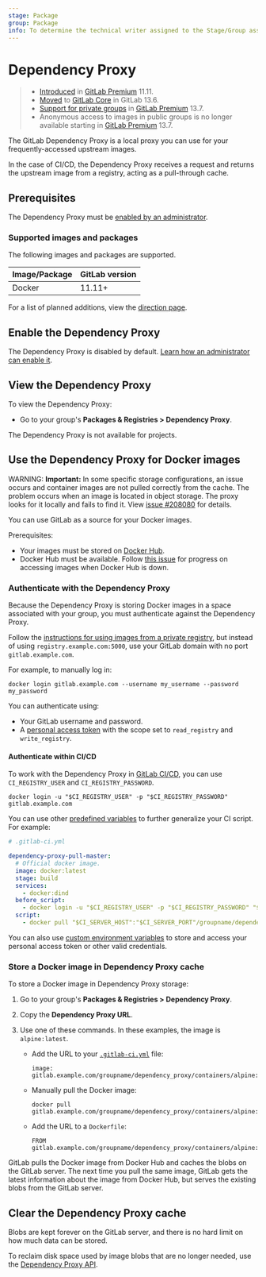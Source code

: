 ```yaml
---
stage: Package
group: Package
info: To determine the technical writer assigned to the Stage/Group associated with this page, see https://about.gitlab.com/handbook/engineering/ux/technical-writing/#assignments
---
```


# Dependency Proxy

> - [Introduced](https://gitlab.com/gitlab-org/gitlab/-/issues/7934) in [GitLab Premium](https://about.gitlab.com/pricing/) 11.11.
> - [Moved](https://gitlab.com/gitlab-org/gitlab/-/issues/273655) to [GitLab Core](https://about.gitlab.com/pricing/) in GitLab 13.6.
> - [Support for private groups](https://gitlab.com/gitlab-org/gitlab/-/issues/11582) in [GitLab Premium](https://about.gitlab.com/pricing/) 13.7.
> - Anonymous access to images in public groups is no longer available starting in [GitLab Premium](https://about.gitlab.com/pricing/) 13.7.

The GitLab Dependency Proxy is a local proxy you can use for your frequently-accessed
upstream images.

In the case of CI/CD, the Dependency Proxy receives a request and returns the
upstream image from a registry, acting as a pull-through cache.

## Prerequisites

The Dependency Proxy must be [enabled by an administrator](../../../administration/packages/dependency_proxy.md).

### Supported images and packages

The following images and packages are supported.

| Image/Package    | GitLab version |
| ---------------- | -------------- |
| Docker           | 11.11+         |

For a list of planned additions, view the
[direction page](https://about.gitlab.com/direction/package/dependency_proxy/#top-vision-items).

## Enable the Dependency Proxy

The Dependency Proxy is disabled by default.
[Learn how an administrator can enable it](../../../administration/packages/dependency_proxy.md).

## View the Dependency Proxy

To view the Dependency Proxy:

- Go to your group's **Packages & Registries > Dependency Proxy**.

The Dependency Proxy is not available for projects.

## Use the Dependency Proxy for Docker images

WARNING: **Important:**
In some specific storage configurations, an issue occurs and container images are not pulled correctly from the cache. The problem occurs when an image is located in object storage. The proxy looks for it locally and fails to find it. View [issue #208080](https://gitlab.com/gitlab-org/gitlab/-/issues/208080) for details.

You can use GitLab as a source for your Docker images.

Prerequisites:

- Your images must be stored on [Docker Hub](https://hub.docker.com/).
- Docker Hub must be available. Follow [this issue](https://gitlab.com/gitlab-org/gitlab/-/issues/241639)
  for progress on accessing images when Docker Hub is down.

### Authenticate with the Dependency Proxy

Because the Dependency Proxy is storing Docker images in a space associated with your group,
you must authenticate against the Dependency Proxy.

Follow the [instructions for using images from a private registry](../../../ci/docker/using_docker_images.md#define-an-image-from-a-private-container-registry),
but instead of using `registry.example.com:5000`, use your GitLab domain with no port `gitlab.example.com`.

For example, to manually log in:

```shell
docker login gitlab.example.com --username my_username --password my_password
```

You can authenticate using:

- Your GitLab username and password.
- A [personal access token](../../../user/profile/personal_access_tokens.md) with the scope set to `read_registry` and `write_registry`.

#### Authenticate within CI/CD

To work with the Dependency Proxy in [GitLab CI/CD](../../../ci/README.md), you can use
`CI_REGISTRY_USER` and `CI_REGISTRY_PASSWORD`.

```shell
docker login -u "$CI_REGISTRY_USER" -p "$CI_REGISTRY_PASSWORD" gitlab.example.com
```

You can use other [predefined variables](../../../ci/variables/predefined_variables.md)
to further generalize your CI script. For example:

```yaml
# .gitlab-ci.yml

dependency-proxy-pull-master:
  # Official docker image.
  image: docker:latest
  stage: build
  services:
    - docker:dind
  before_script:
    - docker login -u "$CI_REGISTRY_USER" -p "$CI_REGISTRY_PASSWORD" "$CI_SERVER_HOST":"$CI_SERVER_PORT"
  script:
    - docker pull "$CI_SERVER_HOST":"$CI_SERVER_PORT"/groupname/dependency_proxy/containers/alpine:latest
```

You can also use [custom environment variables](../../../ci/variables/README.md#custom-environment-variables) to store and access your personal access token or other valid credentials.

### Store a Docker image in Dependency Proxy cache

To store a Docker image in Dependency Proxy storage:

1. Go to your group's **Packages & Registries > Dependency Proxy**.
1. Copy the **Dependency Proxy URL**.
1. Use one of these commands. In these examples, the image is `alpine:latest`.

   - Add the URL to your [`.gitlab-ci.yml`](../../../ci/yaml/README.md#image) file:

     ```shell
     image: gitlab.example.com/groupname/dependency_proxy/containers/alpine:latest
     ```

   - Manually pull the Docker image:

     ```shell
     docker pull gitlab.example.com/groupname/dependency_proxy/containers/alpine:latest
     ```

   - Add the URL to a `Dockerfile`:

     ```shell
     FROM gitlab.example.com/groupname/dependency_proxy/containers/alpine:latest
     ```

GitLab pulls the Docker image from Docker Hub and caches the blobs
on the GitLab server. The next time you pull the same image, GitLab gets the latest
information about the image from Docker Hub, but serves the existing blobs
from the GitLab server.

## Clear the Dependency Proxy cache

Blobs are kept forever on the GitLab server, and there is no hard limit on how much data can be
stored.

To reclaim disk space used by image blobs that are no longer needed, use
the [Dependency Proxy API](../../../api/dependency_proxy.md).
